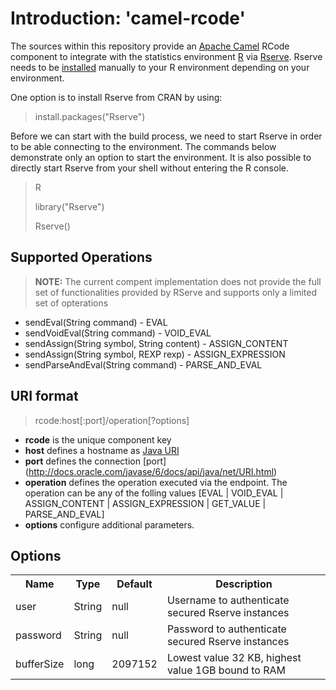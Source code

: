 # Introduction: 'camel-rcode'
The sources within this repository provide an [Apache Camel](http://camel.apache.org/) 
RCode component to integrate with the statistics environment [R](http://www.r-project.org/)
via [Rserve](http://www.rforge.net/Rserve/).
Rserve needs to be [installed](http://www.rforge.net/Rserve/doc.html#intro) manually to 
your R environment depending on your environment.</br>

One option is to install Rserve from CRAN by using:
> install.packages("Rserve")

Before we can start with the build process, we need to start Rserve in order to be able
connecting to the environment. The commands below demonstrate only an option to start
the environment. It is also possible to directly start Rserve from your shell without 
entering the R console.
> <p>R</p>
> <p>library("Rserve")</p>
> <p>Rserve()</p>

## Supported Operations
> <b>NOTE:</b> The current compent implementation does not provide the full set of 
> functionalities provided by RServe and supports only a limited set of opterations</br>

- sendEval(String command) - EVAL
- sendVoidEval(String command) - VOID_EVAL
- sendAssign(String symbol, String content) - ASSIGN_CONTENT
- sendAssign(String symbol, REXP rexp) - ASSIGN_EXPRESSION
- sendParseAndEval(String command) - PARSE_AND_EVAL

## URI format
> rcode:host[:port]/operation[?options]

- <b>rcode</b> is the unique component key
- <b>host</b> defines a hostname as [Java URI](http://docs.oracle.com/javase/6/docs/api/java/net/URI.html)
- <b>port</b> defines the connection [port] (http://docs.oracle.com/javase/6/docs/api/java/net/URI.html)
- <b>operation</b> defines the operation executed via the endpoint. The operation can be any of the folling values [EVAL | VOID_EVAL | ASSIGN_CONTENT | ASSIGN_EXPRESSION | GET_VALUE | PARSE_AND_EVAL]
- <b>options</b> configure additional parameters.

## Options
<table>
<tr>
  <th>Name</th>
  <th>Type</th>
  <th>Default</th>
  <th>Description</th>
</tr>
<tr>
  <td>user</td>
  <td>String</td>
  <td>null</td>
  <td>Username to authenticate secured Rserve instances</td>
</tr>
<tr>
  <td>password</td>
  <td>String</td>
  <td>null</td>
  <td>Password to authenticate secured Rserve instances</td>
</tr>
<tr>
  <td>bufferSize</td>
  <td>long</td>
  <td>2097152</td>
  <td>Lowest value 32 KB, highest value 1GB bound to RAM
</td>
</tr>
</table>
